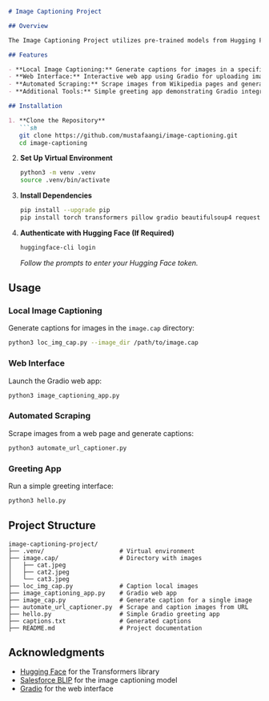
```markdown
# Image Captioning Project

## Overview

The Image Captioning Project utilizes pre-trained models from Hugging Face's Transformers library to automatically generate descriptive captions for images. It includes scripts for processing local images, a Gradio web app for interactive captioning, and an automated scraper to extract and caption images from web pages.

## Features

- **Local Image Captioning:** Generate captions for images in a specified directory.
- **Web Interface:** Interactive web app using Gradio for uploading images and viewing captions.
- **Automated Scraping:** Scrape images from Wikipedia pages and generate captions automatically.
- **Additional Tools:** Simple greeting app demonstrating Gradio integration.

## Installation

1. **Clone the Repository**
   ```sh
   git clone https://github.com/mustafaangi/image-captioning.git
   cd image-captioning
   ```

2. **Set Up Virtual Environment**
   ```sh
   python3 -m venv .venv
   source .venv/bin/activate
   ```

3. **Install Dependencies**
   ```sh
   pip install --upgrade pip
   pip install torch transformers pillow gradio beautifulsoup4 requests
   ```

4. **Authenticate with Hugging Face (If Required)**
   ```sh
   huggingface-cli login
   ```
   *Follow the prompts to enter your Hugging Face token.*

## Usage

### Local Image Captioning
Generate captions for images in the `image.cap` directory:
```sh
python3 loc_img_cap.py --image_dir /path/to/image.cap
```

### Web Interface
Launch the Gradio web app:
```sh
python3 image_captioning_app.py
```

### Automated Scraping
Scrape images from a web page and generate captions:
```sh
python3 automate_url_captioner.py
```

### Greeting App
Run a simple greeting interface:
```sh
python3 hello.py
```

## Project Structure

```plaintext
image-captioning-project/
├── .venv/                     # Virtual environment
├── image.cap/                 # Directory with images
│   ├── cat.jpeg
│   ├── cat2.jpeg
│   └── cat3.jpeg
├── loc_img_cap.py             # Caption local images
├── image_captioning_app.py    # Gradio web app
├── image_cap.py               # Generate caption for a single image
├── automate_url_captioner.py  # Scrape and caption images from URL
├── hello.py                   # Simple Gradio greeting app
├── captions.txt               # Generated captions
├── README.md                  # Project documentation

```

## Acknowledgments

- [Hugging Face](https://huggingface.co/) for the Transformers library
- [Salesforce BLIP](https://huggingface.co/Salesforce/blip-image-captioning-base) for the image captioning model
- [Gradio](https://gradio.app/) for the web interface

   
